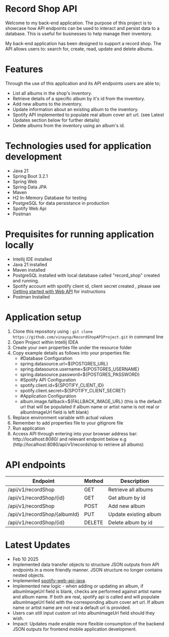 # Record Shop API

Welcome to my back-end application. The purpose of this project is to showcase how API endpoints can be used to interact and persist data to a database. This is useful for businesses to help manage their inventory. 

My back-end application has been designed to support a record shop. The API allows users to: search for, create, read, update and delete albums.

# Features
Through the use of this application and its API endpoints users are able to;
- List all albums in the shop's inventory.
- Retrieve details of a specific album by it's id from the inventory.
- Add new albums to the inventory.
- Update information about an existing album to the inventory.
- Spotify API implemented to populate real album cover art url. (see Latest Updates section below for further details)
- Delete albums from the inventory using an album's id.

# Technologies used for application development
- Java 21
- Spring Boot 3.2.1
- Spring Web
- Spring Data JPA
- Maven
- H2 In-Memory Database for testing
- PostgreSQL for data persistance in production
- Spotify Web Api 
- Postman

# Prequisites for running application locally
- Intellij IDE installed
- Java 21 installed
- Maven installed
- PostgreSQL installed with local database called "record_shop" created and running. 
- Spotify account with spotify client id, client secret created , please see [Getting started with Web API](https://developer.spotify.com/documentation/web-api/tutorials/getting-started) for instructions
- Postman Installed 

# Application setup
1) Clone this repository using : `git clone https://github.com/vinaysp/RecordShopAPIProject.git` in command line
2) Open Project within Intellij IDEA
3) Create your own properties file under the resource folder
4) Copy example details as follows into your properties file:
   - #Database Configuration  
   - spring.datasource.url=${POSTGRES_URL} <br />  
   - spring.datasource.username=${POSTGRES_USERNAME} <br />  
   - spring.datasource.password=${POSTGRES_PASSWORD} <br />  
   - #Spotify API Configuration <br />  
   - spotify.client.id=${SPOTIFY_CLIENT_ID} <br />  
   - spotify.client.secret=${SPOTIFY_CLIENT_SECRET} <br />  
   - #Application Configuration <br />  
   - album.image.fallback=${FALLBACK_IMAGE_URL} (this is the default url that will be populated if album name or artist name is not real or albumImageUrl field is left blank)
5) Replace environment variable with actual values
6) Remember to add properties file to your gitignore file
7) Run application
8) Access API through entering into your browser address bar: http://localhost:8080/ and relevant endpoint below
e.g (http://localhost:8080/api/v1/recordshop to retrieve all albums)

# API endpoints

| Endpoint	| Method |	Description |
|-----------|---------|--------------|
|/api/v1/recordShop|	GET|	Retrieve all albums|
|/api/v1/recordShop/{id}|	GET|	Get album by id|
|/api/v1/recordShop|	POST|	Add new album|
|/api/v1/recordShop/{albumId}|	PUT|	Update existing album|
|/api/v1/recordShop/{id}|	DELETE|	Delete album by id|

# Latest Updates
- Feb 10 2025 
- Implemented data transfer objects to structure JSON outputs from API endpoints in a more friendly manner. JSON structure no longer contains nested objects.
- Implemented [spotify-web-api-java](https://github.com/spotify-web-api-java/spotify-web-api-java). 
- Implemented new logic - when adding or updating an album, if albumImageUrl field is blank, checks are performed against artist name and album name. If both are real, spotify api is called and will populate albumImageUrl field with the corresponding album cover art url. If album name or artist name are not real a default url is provided.
- Users can still input custom url into albumImageUrl field should they wish.
- Impact: Updates made enable more flexible consumption of the backend JSON outputs for frontend mobile application development.